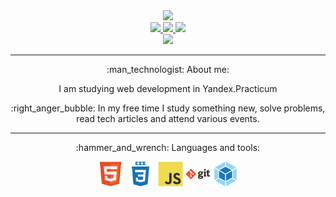 <div id="header" align="center">
  <img src="https://media.giphy.com/media/bGgsc5mWoryfgKBx1u/giphy.gif" width="100"/>
</div>

<div id="badges" align="center">
  <a href="https://www.linkedin.com/in/artur-kulembetov-b60234238/" target="_blank">
    <img src="https://img.shields.io/badge/LinkedIn-blue?logo=linkedin&logoColor=white&style=for-the-badge"/>
    </a>
  <a href="https://t.me/artur_kulembetov" target="_blank">
    <img src="https://img.shields.io/badge/Telegram-lightblue?logo=telegram&logoColor=white&style=for-the-badge"/>
    </a>
  <a href="https://twitter.com/arturkulembetov" target="_blank">
    <img src="https://img.shields.io/badge/Twitter-purple?logo=twitter&logoColor=white&style=for-the-badge"/>
    </a>
</div>

<div id="picture-before-iam" align="center">
  <img src="https://media.giphy.com/media/3o84U0qMzAnzDBRPxK/giphy.gif"/>
</div>

---

<div id="about-me" align="center">
<p>:man_technologist: About me:<p>
<p>I am studying web development in Yandex.Practicum<p>
<p>:right_anger_bubble: In my free time I study something new, solve problems, read tech articles and attend various events.</p>
</div>

---

<div id="languages-and-tools" align="center">
 <p>:hammer_and_wrench: Languages and tools:<p>
 <img src="https://github.com/devicons/devicon/blob/master/icons/html5/html5-original.svg" title="HTML5" alt="HTML" width="40" height="40"/>&nbsp;
 <img src="https://github.com/devicons/devicon/blob/master/icons/css3/css3-plain-wordmark.svg"  title="CSS3" alt="CSS" width="40" height="40"/>&nbsp;
 <img src="https://github.com/devicons/devicon/blob/master/icons/javascript/javascript-original.svg" title="JavaScript" alt="JavaScript" width="40"/>
 <img src="https://github.com/devicons/devicon/blob/master/icons/git/git-original-wordmark.svg" title="Git" alt="Git" width="40" height="40"/>
 <img src="https://github.com/devicons/devicon/blob/master/icons/webpack/webpack-original.svg" title="Webpack" alt="Webpack" width="40" height="40"/>
</div>
